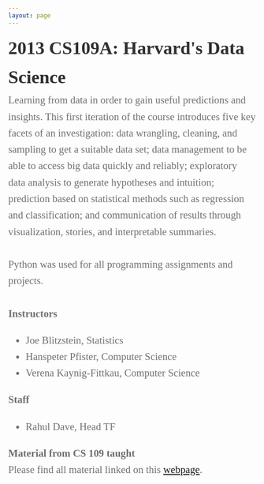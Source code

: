 ```yaml
---
layout: page
---
```




<div style="font-family:Karla; font-size:2.3rem; color:#303030;line-height:1.6;">  <b> 2013 CS109A: Harvard's Data Science </b></div>  

<div style="font-family:Karla; font-size:1.3rem; color:#707070;line-height:1.6;">
Learning from data in order to gain useful predictions and insights. This first iteration of the course introduces five key facets of an investigation: data wrangling, cleaning, and sampling to get a suitable data set; data management to be able to access big data quickly and reliably; exploratory data analysis to generate hypotheses and intuition; prediction based on statistical methods such as regression and classification; and communication of results through visualization, stories, and interpretable summaries. 
<br> <br> 
  Python was used for all programming assignments and projects.
<br> <br> 
  <b>Instructors</b>
 <ul  style="font-family:Karla; font-size:1.3rem; color:#707070;line-height:1.6;"> 
<li  style="font-family:Karla; font-size:1.3rem; color:#707070;line-height:1.6;"> 
    Joe Blitzstein, Statistics</li>
<li  style="font-family:Karla; font-size:1.3rem; color:#707070;line-height:1.6;"> Hanspeter Pfister, Computer Science</li>
<li  style="font-family:Karla; font-size:1.3rem; color:#707070;line-height:1.6;"> Verena Kaynig-Fittkau, Computer Science</li>
  </ul>
  <b>Staff</b>
  <ul>
<li  style="font-family:Karla; font-size:1.3rem; color:#707070;line-height:1.6;">  Rahul Dave, Head TF</li>
  </ul>

<b>Material from CS 109 taught </b>
<br>
 Please find all material linked on this <a href="https://github.com/cs109/content"> webpage</a>.





